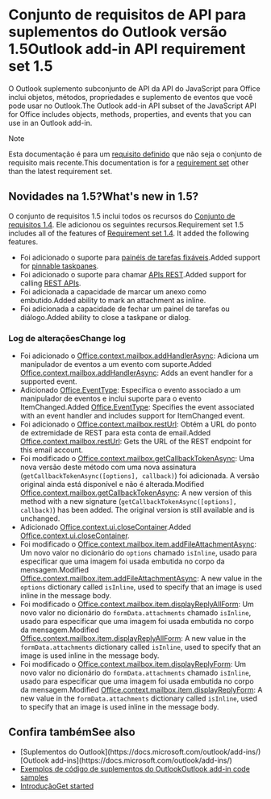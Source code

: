 # <a name="outlook-add-in-api-requirement-set-15"></a><span data-ttu-id="70c54-101">Conjunto de requisitos de API para suplementos do Outlook versão 1.5</span><span class="sxs-lookup"><span data-stu-id="70c54-101">Outlook add-in API requirement set 1.5</span></span>

<span data-ttu-id="70c54-102">O Outlook suplemento subconjunto de API da API do JavaScript para Office inclui objetos, métodos, propriedades e suplemento de eventos que você pode usar no Outlook.</span><span class="sxs-lookup"><span data-stu-id="70c54-102">The Outlook add-in API subset of the JavaScript API for Office includes objects, methods, properties, and events that you can use in an Outlook add-in.</span></span>

> [!NOTE]
> <span data-ttu-id="70c54-103">Esta documentação é para um [requisito definido](/javascript/office/requirement-sets/outlook-api-requirement-sets) que não seja o conjunto de requisito mais recente.</span><span class="sxs-lookup"><span data-stu-id="70c54-103">This documentation is for a [requirement set](/javascript/office/requirement-sets/outlook-api-requirement-sets) other than the latest requirement set.</span></span>

## <a name="whats-new-in-15"></a><span data-ttu-id="70c54-104">Novidades na 1.5?</span><span class="sxs-lookup"><span data-stu-id="70c54-104">What's new in 1.5?</span></span>

<span data-ttu-id="70c54-p101">O conjunto de requisitos 1.5 inclui todos os recursos do [Conjunto de requisitos 1.4](../requirement-set-1.4/outlook-requirement-set-1.4.md). Ele adicionou os seguintes recursos.</span><span class="sxs-lookup"><span data-stu-id="70c54-p101">Requirement set 1.5 includes all of the features of [Requirement set 1.4](../requirement-set-1.4/outlook-requirement-set-1.4.md). It added the following features.</span></span>

- <span data-ttu-id="70c54-107">Foi adicionado o suporte para [painéis de tarefas fixáveis](https://docs.microsoft.com/outlook/add-ins/pinnable-taskpane).</span><span class="sxs-lookup"><span data-stu-id="70c54-107">Added support for [pinnable taskpanes](https://docs.microsoft.com/outlook/add-ins/pinnable-taskpane).</span></span>
- <span data-ttu-id="70c54-108">Foi adicionado o suporte para chamar [APIs REST](https://docs.microsoft.com/outlook/add-ins/use-rest-api).</span><span class="sxs-lookup"><span data-stu-id="70c54-108">Added support for calling [REST APIs](https://docs.microsoft.com/outlook/add-ins/use-rest-api).</span></span>
- <span data-ttu-id="70c54-109">Foi adicionada a capacidade de marcar um anexo como embutido.</span><span class="sxs-lookup"><span data-stu-id="70c54-109">Added ability to mark an attachment as inline.</span></span>
- <span data-ttu-id="70c54-110">Foi adicionada a capacidade de fechar um painel de tarefas ou diálogo.</span><span class="sxs-lookup"><span data-stu-id="70c54-110">Added ability to close a taskpane or dialog.</span></span>

### <a name="change-log"></a><span data-ttu-id="70c54-111">Log de alterações</span><span class="sxs-lookup"><span data-stu-id="70c54-111">Change log</span></span>

- <span data-ttu-id="70c54-112">Foi adicionado o [Office.context.mailbox.addHandlerAsync](office.context.mailbox.md#addhandlerasynceventtype-handler-options-callback): Adiciona um manipulador de eventos a um evento com suporte.</span><span class="sxs-lookup"><span data-stu-id="70c54-112">Added [Office.context.mailbox.addHandlerAsync](office.context.mailbox.md#addhandlerasynceventtype-handler-options-callback): Adds an event handler for a supported event.</span></span>
- <span data-ttu-id="70c54-113">Adicionado [Office.EventType](office.md#eventtype-string): Especifica o evento associado a um manipulador de eventos e inclui suporte para o evento ItemChanged.</span><span class="sxs-lookup"><span data-stu-id="70c54-113">Added [Office.EventType](office.md#eventtype-string): Specifies the event associated with an event handler and includes support for ItemChanged event.</span></span>
- <span data-ttu-id="70c54-114">Foi adicionado o [Office.context.mailbox.restUrl](office.context.mailbox.md#resturl-string): Obtém a URL do ponto de extremidade de REST para esta conta de email.</span><span class="sxs-lookup"><span data-stu-id="70c54-114">Added [Office.context.mailbox.restUrl](office.context.mailbox.md#resturl-string): Gets the URL of the REST endpoint for this email account.</span></span>
- <span data-ttu-id="70c54-p102">Foi modificado o [Office.context.mailbox.getCallbackTokenAsync](office.context.mailbox.md#getcallbacktokenasyncoptions-callback): Uma nova versão deste método com uma nova assinatura (`getCallbackTokenAsync([options], callback)`) foi adicionada. A versão original ainda está disponível e não é alterada.</span><span class="sxs-lookup"><span data-stu-id="70c54-p102">Modified [Office.context.mailbox.getCallbackTokenAsync](office.context.mailbox.md#getcallbacktokenasyncoptions-callback): A new version of this method with a new signature (`getCallbackTokenAsync([options], callback)`) has been added. The original version is still available and is unchanged.</span></span>
- <span data-ttu-id="70c54-117">Adicionado [Office.context.ui.closeContainer](/javascript/api/office/office.ui#closecontainer--).</span><span class="sxs-lookup"><span data-stu-id="70c54-117">Added [Office.context.ui.closeContainer](/javascript/api/office/office.ui#closecontainer--).</span></span>
- <span data-ttu-id="70c54-118">Foi modificado o [Office.context.mailbox.item.addFileAttachmentAsync](office.context.mailbox.item.md#addfileattachmentasyncuri-attachmentname-options-callback): Um novo valor no dicionário do `options` chamado `isInline`, usado para especificar que uma imagem foi usada embutida no corpo da mensagem.</span><span class="sxs-lookup"><span data-stu-id="70c54-118">Modified [Office.context.mailbox.item.addFileAttachmentAsync](office.context.mailbox.item.md#addfileattachmentasyncuri-attachmentname-options-callback): A new value in the `options` dictionary called `isInline`, used to specify that an image is used inline in the message body.</span></span>
- <span data-ttu-id="70c54-119">Foi modificado o [Office.context.mailbox.item.displayReplyAllForm](office.context.mailbox.item.md#displayreplyallformformdata): Um novo valor no dicionário do `formData.attachments` chamado `isInline`, usado para especificar que uma imagem foi usada embutida no corpo da mensagem.</span><span class="sxs-lookup"><span data-stu-id="70c54-119">Modified [Office.context.mailbox.item.displayReplyAllForm](office.context.mailbox.item.md#displayreplyallformformdata): A new value in the `formData.attachments` dictionary called `isInline`, used to specify that an image is used inline in the message body.</span></span>
- <span data-ttu-id="70c54-120">Foi modificado o [Office.context.mailbox.item.displayReplyForm](office.context.mailbox.item.md#displayreplyformformdata): Um novo valor no dicionário do `formData.attachments` chamado `isInline`, usado para especificar que uma imagem foi usada embutida no corpo da mensagem.</span><span class="sxs-lookup"><span data-stu-id="70c54-120">Modified [Office.context.mailbox.item.displayReplyForm](office.context.mailbox.item.md#displayreplyformformdata): A new value in the `formData.attachments` dictionary called `isInline`, used to specify that an image is used inline in the message body.</span></span>

## <a name="see-also"></a><span data-ttu-id="70c54-121">Confira também</span><span class="sxs-lookup"><span data-stu-id="70c54-121">See also</span></span>

- <span data-ttu-id="70c54-122">
  [Suplementos do Outlook](https://docs.microsoft.com/outlook/add-ins/)</span><span class="sxs-lookup"><span data-stu-id="70c54-122">[Outlook add-ins](https://docs.microsoft.com/outlook/add-ins/)</span></span>
- [<span data-ttu-id="70c54-123">Exemplos de código de suplementos do Outlook</span><span class="sxs-lookup"><span data-stu-id="70c54-123">Outlook add-in code samples</span></span>](https://developer.microsoft.com/outlook/gallery/?filterBy=Outlook,Samples,Add-ins)
- [<span data-ttu-id="70c54-124">Introdução</span><span class="sxs-lookup"><span data-stu-id="70c54-124">Get started</span></span>](https://docs.microsoft.com/outlook/add-ins/quick-start)